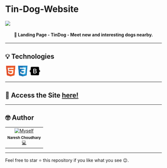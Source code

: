 # Tin-Dog-Website

<img align="center" src="https://i.imgur.com/iNPw47x.png">
<h4 align="center">🐶 Landing Page - TinDog - Meet new and interesting dogs nearby.</h4>

<hr>

## 💡 Technologies
  <p align="left">
    <img src="https://raw.githubusercontent.com/devicons/devicon/d00d0969292a6569d45b06d3f350f463a0107b0d/icons/html5/html5-original.svg" alt="html5" width="35" height="35"/>
    <img src="https://raw.githubusercontent.com/devicons/devicon/d00d0969292a6569d45b06d3f350f463a0107b0d/icons/css3/css3-original.svg" alt="css3" width="35" height="35"/>
    <img src="https://raw.githubusercontent.com/devicons/devicon/d00d0969292a6569d45b06d3f350f463a0107b0d/icons/bootstrap/bootstrap-plain.svg" alt="bootstrap" width="35" height="35"/>
  </p>
<hr>

<h2>📍 Access the Site <a href="https://n-dcool.github.io/Tin-Dog-Website/">here!</a></h2>

<hr>

## 🤓 Author 
<table>
  <tr>
    <td align="center"><a href="https://github.com/Nareshchoudhary02"><img src="https://i.ibb.co/nR1k4dZ/Myself-with-indian-flag.jpg" width="200px" alt="Myself"/><br /><sub><b>Naresh Choudhary</b></sub></a><br /><a href="https://github.com/Nareshchoudhary02" title="Code">💻</a></td>
  <tr>
</table>

***
Feel free to star ⭐ this repository if you like what you see 😉.
